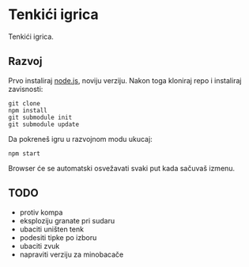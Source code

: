 # Tenkići igrica

Tenkići igrica.

## Razvoj

Prvo instaliraj [node.js](https://nodejs.org), noviju verziju. Nakon toga kloniraj repo i instaliraj zavisnosti:
```
git clone
npm install
git submodule init
git submodule update
```
Da pokreneš igru u razvojnom modu ukucaj:
```
npm start
```
Browser će se automatski osvežavati svaki put kada sačuvaš izmenu.

## TODO
* protiv kompa
* eksploziju granate pri sudaru
* ubaciti uništen tenk
* podesiti tipke po izboru
* ubaciti zvuk
* napraviti verziju za minobacače
